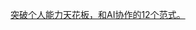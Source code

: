 
[突破个人能力天花板，和AI协作的12个范式。](https://www.bilibili.com/video/BV1pgmbY1EXX/?spm_id_from=333.337.search-card.all.click&vd_source=22af953ea4c09540ad1966711a2d53f0)


